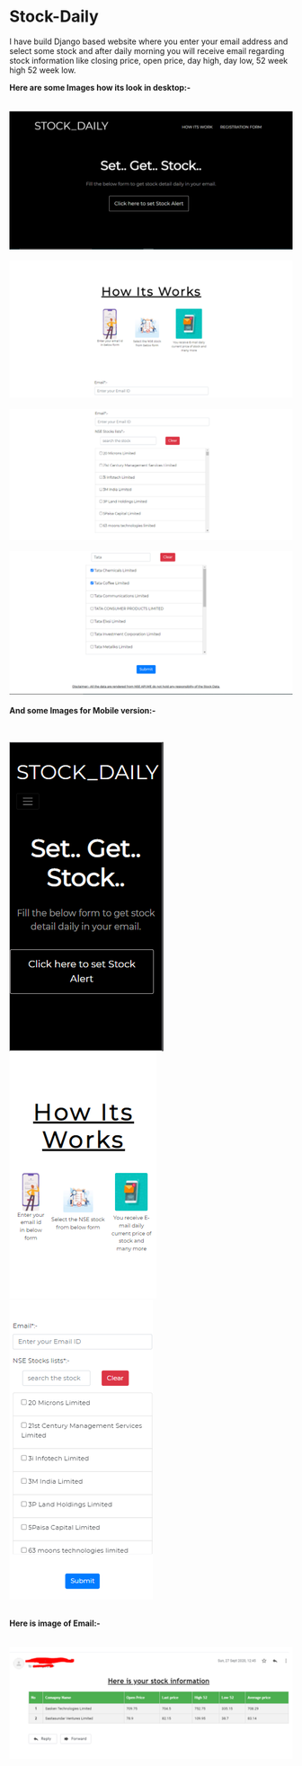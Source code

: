 # Stock-Daily
I have build Django based website where you enter your email address and select some stock and after daily morning you will receive email regarding stock information like closing price, open price, day high, day low, 52 week high 52 week low.



 <strong>Here are some Images how its look in desktop:- </strong><br><br>
<br><img src="https://github.com/smitgol/Stock-Daily/blob/master/Alive/Images%20for%20readme%20file/part1.PNG"><br>
<br><img src="https://github.com/smitgol/Stock-Daily/blob/master/Alive/Images%20for%20readme%20file/part2.PNG"><br>
<br><img src="https://github.com/smitgol/Stock-Daily/blob/master/Alive/Images%20for%20readme%20file/part3.PNG"><br>
<br><img src="https://github.com/smitgol/Stock-Daily/blob/master/Alive/Images%20for%20readme%20file/part4.PNG"><br><br>
 <strong>And some Images for Mobile version:-</strong> <br><br>
 <div>
 <br><img src="https://github.com/smitgol/Stock-Daily/blob/master/Alive/Images%20for%20readme%20file/part5.PNG">&nbsp;&nbsp;&nbsp;&nbsp&nbsp;&nbsp;&nbsp;&nbsp&nbsp;&nbsp;&nbsp;&nbsp&nbsp;&nbsp;&nbsp;&nbsp&nbsp;&nbsp;&nbsp;&nbsp
 <img src="https://github.com/smitgol/Stock-Daily/blob/master/Alive/Images%20for%20readme%20file/part6.PNG">&nbsp;&nbsp;&nbsp;&nbsp&nbsp;&nbsp;&nbsp;&nbsp&nbsp;&nbsp;&nbsp;&nbsp&nbsp;&nbsp;&nbsp;&nbsp&nbsp;&nbsp;&nbsp;&nbsp
 <img src="https://github.com/smitgol/Stock-Daily/blob/master/Alive/Images%20for%20readme%20file/part7.PNG"><br><br>
 </div>
 
 
 
 
 <strong>Here is image of Email:-</strong><br> <br>
 <br><img src="https://github.com/smitgol/Stock-Daily/blob/master/Alive/Images%20for%20readme%20file/part8.PNG">
 

